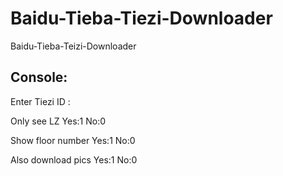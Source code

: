 # Baidu-Tieba-Tiezi-Downloader
Baidu-Tieba-Teizi-Downloader 

## Console:
Enter Tiezi ID : 

Only see LZ  Yes:1 No:0 

Show floor number  Yes:1 No:0 

Also download pics  Yes:1 No:0 

